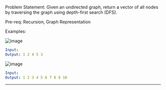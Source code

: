 Problem Statement: Given an undirected graph, return a vector of all nodes by traversing the graph using depth-first search (DFS).

Pre-req: Recursion, Graph Representation

Examples:

![image](https://github.com/user-attachments/assets/c02544b4-e2eb-4ff5-8696-e49122c0cb98)

```yaml
Input:
Output: 1 2 4 5 3
````

![image](https://github.com/user-attachments/assets/36413dcb-138d-4a40-b18b-3bbcf2711196)

```yaml
Input:
Output: 1 2 3 4 5 6 7 8 9 10
```

---

